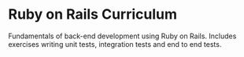 # Ruby on Rails Curriculum 

Fundamentals of back-end development using Ruby on Rails. Includes exercises writing unit tests, integration tests and end to end tests. 
